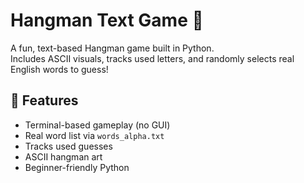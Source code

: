 # Hangman Text Game 🎯

A fun, text-based Hangman game built in Python.  
Includes ASCII visuals, tracks used letters, and randomly selects real English words to guess!

## 📌 Features
- Terminal-based gameplay (no GUI)
- Real word list via `words_alpha.txt`
- Tracks used guesses
- ASCII hangman art
- Beginner-friendly Python
